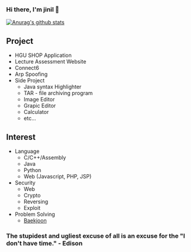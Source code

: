### Hi there, I'm jinil 👋    
        
[![Anurag's github stats](https://github-readme-stats.vercel.app/api?username=jiniljeil)](https://github.com/anuraghazra/github-readme-stats)
    
## Project
  - HGU SHOP Application
  - Lecture Assessment Website
  - Connect6
  - Arp Spoofing
  - Side Project
    - Java syntax Highlighter
    - TAR - file archiving program
    - Image Editor
    - Grapic Editor
    - Calculator
    - etc...

## Interest
  - Language
    - C/C++/Assembly
    - Java
    - Python
    - Web (Javascript, PHP, JSP) 
  - Security
    - Web
    - Crypto 
    - Reversing 
    - Exploit
  - Problem Solving
    - [Baekjoon](https://www.acmicpc.net/user/hello_world1)
  
### The stupidest and ugliest excuse of all is an excuse for the "I don't have time." - Edison

<!--
**jiniljeil/jiniljeil** is a ✨ _special_ ✨ repository because its `README.md` (this file) appears on your GitHub profile.

Here are some ideas to get you started:

- 🔭 I’m currently working on ...
- 🌱 I’m currently learning ...
- 👯 I’m looking to collaborate on ...
- 🤔 I’m looking for help with ...
- 💬 Ask me about ...
- 📫 How to reach me: ...
- 😄 Pronouns: ...
- ⚡ Fun fact: ...
-->
